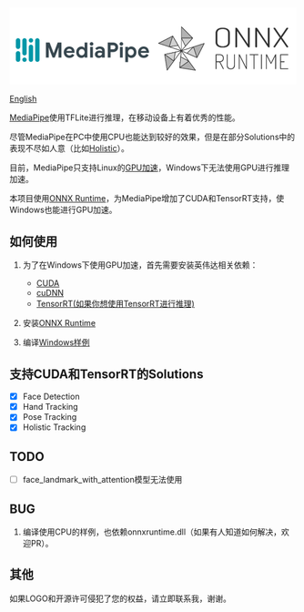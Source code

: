 ![MediaPipe](docs/logo.png) 

[English](README_EN.md)

[MediaPipe](https://github.com/google/mediapipe)使用TFLite进行推理，在移动设备上有着优秀的性能。

尽管MediaPipe在PC中使用CPU也能达到较好的效果，但是在部分Solutions中的表现不尽如人意（比如[Holistic](https://google.github.io/mediapipe/solutions/holistic.html)）。

目前，MediaPipe只支持Linux的[GPU加速](https://google.github.io/mediapipe/getting_started/gpu_support.html)，Windows下无法使用GPU进行推理加速。

本项目使用[ONNX Runtime](https://github.com/microsoft/onnxruntime)，为MediaPipe增加了CUDA和TensorRT支持，使Windows也能进行GPU加速。

## 如何使用

1. 为了在Windows下使用GPU加速，首先需要安装英伟达相关依赖：

    - [CUDA](https://developer.nvidia.com/cuda-toolkit)
    - [cuDNN](https://developer.nvidia.com/cudnn)
    - [TensorRT(如果你想使用TensorRT进行推理)](https://developer.nvidia.com/tensorrt)

2. 安装[ONNX Runtime](https://github.com/microsoft/onnxruntime/releases)

3. 编译[Windows样例](/windows_build_example.md)

## 支持CUDA和TensorRT的Solutions

- [x] Face Detection
- [X] Hand Tracking
- [X] Pose Tracking
- [X] Holistic Tracking

## TODO

- [ ] face_landmark_with_attention模型无法使用

## BUG

1. 编译使用CPU的样例，也依赖onnxruntime.dll（如果有人知道如何解决，欢迎PR）。

## 其他

如果LOGO和开源许可侵犯了您的权益，请立即联系我，谢谢。